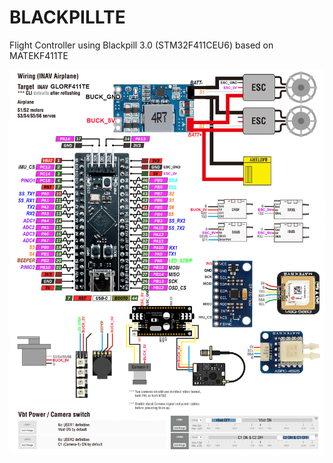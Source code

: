 # BLACKPILLTE
 Flight Controller using Blackpill 3.0 (STM32F411CEU6) based on MATEKF411TE

 ![My Remote Image](https://github.com/ShanGlor/BLACKPILLTE/blob/main/GLORF411-WTE_Wiring.png?dl=0)
